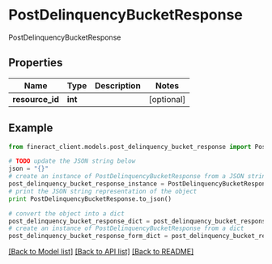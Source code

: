 # PostDelinquencyBucketResponse

PostDelinquencyBucketResponse

## Properties

Name | Type | Description | Notes
------------ | ------------- | ------------- | -------------
**resource_id** | **int** |  | [optional] 

## Example

```python
from fineract_client.models.post_delinquency_bucket_response import PostDelinquencyBucketResponse

# TODO update the JSON string below
json = "{}"
# create an instance of PostDelinquencyBucketResponse from a JSON string
post_delinquency_bucket_response_instance = PostDelinquencyBucketResponse.from_json(json)
# print the JSON string representation of the object
print PostDelinquencyBucketResponse.to_json()

# convert the object into a dict
post_delinquency_bucket_response_dict = post_delinquency_bucket_response_instance.to_dict()
# create an instance of PostDelinquencyBucketResponse from a dict
post_delinquency_bucket_response_form_dict = post_delinquency_bucket_response.from_dict(post_delinquency_bucket_response_dict)
```
[[Back to Model list]](../README.md#documentation-for-models) [[Back to API list]](../README.md#documentation-for-api-endpoints) [[Back to README]](../README.md)


